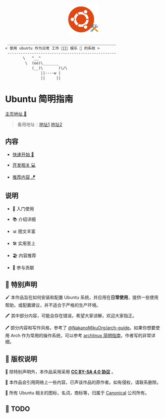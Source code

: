 <p align="center">
	<a>
        <img width="100px" src="https://raw.githubusercontent.com/EmeryWan/ubuntu-workstation-guide/main/docs/.vuepress/public/images/logo.svg"/>
    </a>
</p>

```:no-line-numbers
 _________________________________________________
< 使用 ubuntu 作为日常 工作 🧑🏻‍💻 娱乐 🍿 的系统 >
 -------------------------------------------------
        \   ^__^
         \  (oo)\_______
            (__)\       )\/\
                ||----w |
                ||     ||
```

# Ubuntu 简明指南

<a href="https://ubuntu.letout.cn" rel="nofollow" target="_blank" rel="noopener noreferrer">主页地址 📑</a>

> 备用地址：[地址1](https://emerywan.github.io/ubuntu-workstation-guide/) [地址2](https://ubuntu-workstation-guide.pages.dev/guide/)

## 内容

- <a href="https://ubuntu.letout.cn/guide" rel="nofollow" target="_blank" rel="noopener noreferrer">快速开始 👏</a>

- <a href="https://ubuntu.letout.cn/code" rel="nofollow" target="_blank" rel="noopener noreferrer">开发相关 💻</a>

- <a href="https://ubuntu.letout.cn/tip" rel="nofollow" target="_blank" rel="noopener noreferrer">推荐内容 🪁</a>


## 说明

- 🌱 入门使用

- 📚 介绍详细

- 📊 图文丰富

- 🛠 实用至上

- 🏖 内容推荐

- 🙌 参与贡献

## 🎈 特别声明

🖌 本作品旨在如何安装和配置 Ubuntu 系统，并应用在**日常使用**，提供一些使用帮助，或配置建议，并不适合于严格的生产环境。

🖍 其中部分内容，可能会存在错误，希望大家谅解，欢迎大家指正。

🖊 部分内容和写作风格，参考了 [@NakanoMikuOrg/arch-guide](https://github.com/NakanoMikuOrg/arch-guide)。如果你想要使用 Arch 作为常用的操作系统，可以参考 [archlinux 简明指南](https://arch.icekylin.online/)，作者写的非常详细。

## 📖 版权说明

📙 除特别声明外，本作品采用采用 **[CC BY-SA 4.0 协议](https://creativecommons.org/licenses/by-sa/4.0/deed.zh)** 。

📗 本作品会引用网络上一些内容，已声该作品的原作者。如有侵权，请联系删除。

📘 所有 Ubuntu 相关的图标，名词，商标等，归属于 [Canonical](https://canonical.com/) 公司所有。


## 🔨 TODO

